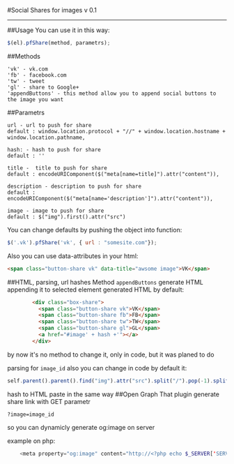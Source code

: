 #Social Shares for images v 0.1


----------
##Usage
You can use it in this way:
```javascript
$(el).pfShare(method, parametrs);
```
##Methods

```plaintext
'vk' - vk.com
'fb' - facebook.com
'tw' - tweet
'gl' - share to Google+
'appendButtons' - this method allow you to append social buttons to the image you want 
```

##Parametrs

    url - url to push for share
    default : window.location.protocol + "//" + window.location.hostname + window.location.pathname, 
    
    hash: - hash to push for share
    default : '' 
    
    title -  title to push for share
    default : encodeURIComponent($("meta[name=title]").attr("content")),
    
    description - description to push for share
    default : encodeURIComponent($("meta[name='description']").attr("content")),
    
    image - image to push for share 
    default : $("img").first().attr("src")

You can change defaults by pushing the object into function:
```javascript
$('.vk').pfShare('vk', { url : "somesite.com"});
```
Also you can use data-attributes in your html:
```html
<span class="button-share vk" data-title="awsome image">VK</span>
```

##HTML, parsing, url hashes
Method  `appendButtons` generate HTML appending it to selected element
generated HTML by default:
```html
        <div class="box-share">
          <span class="button-share vk">VK</span>
          <span class="button-share fb">FB</span>
          <span class="button-share tw">TW</span>
          <span class="button-share gl">GL</span>
          <a href="#image' + hash +'"></a>
        </div>
```
by now it's no method to change it, only in code, but it was planed to do

parsing for `image_id` also you can change in code
by default it:
```javascript
self.parent().parent().find("img").attr("src").split("/").pop(-1).split("-").pop(-1).split(".")[0]
```
hash to HTML paste in the same way
##Open Graph
That plugin generate share link with GET parametr 
```
?image=image_id
```

so you can dynamicly generate og:image on server

example on php:
```php
    <meta property="og:image" content="http://<?php echo $_SERVER['SERVER_NAME'] ?>/assets/img/image-<?php echo $_GET['image']; ?>.jpg" />
```
